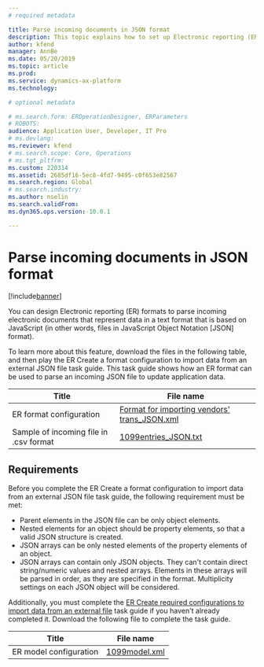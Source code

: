 ```yaml
---
# required metadata

title: Parse incoming documents in JSON format
description: This topic explains how to set up Electronic reporting (ER) formats to parse incoming documents in JavaScript Object Notation (JSON) format.
author: kfend
manager: AnnBe
ms.date: 05/20/2019
ms.topic: article
ms.prod: 
ms.service: dynamics-ax-platform
ms.technology: 

# optional metadata

# ms.search.form: EROperationDesigner, ERParameters
# ROBOTS: 
audience: Application User, Developer, IT Pro
# ms.devlang: 
ms.reviewer: kfend
# ms.search.scope: Core, Operations
# ms.tgt_pltfrm: 
ms.custom: 220314
ms.assetid: 2685df16-5ec8-4fd7-9495-c0f653e82567
ms.search.region: Global
# ms.search.industry: 
ms.author: nselin
ms.search.validFrom: 
ms.dyn365.ops.version: 10.0.1

---
```


# Parse incoming documents in JSON format

[!include[banner](../includes/banner.md)]

You can design Electronic reporting (ER) formats to parse incoming electronic documents that represent data in a text format that is based on JavaScript (in other words, files in JavaScript Object Notation \[JSON\] format).

To learn more about this feature, download the files in the following table, and then play the ER Create a format configuration to import data from an external JSON file task guide. This task guide shows how an ER format can be used to parse an incoming JSON file to update application data.

| Title                                  | File name |
|----------------------------------------|-----------|
| ER format configuration                | [Format for importing vendors' trans_JSON.xml](https://go.microsoft.com/fwlink/?linkid=874111) |
| Sample of incoming file in .csv format | [1099entries_JSON.txt](https://go.microsoft.com/fwlink/?linkid=874111) |

## Requirements

Before you complete the ER Create a format configuration to import data from an external JSON file task guide, the following requirement must be met:

- Parent elements in the JSON file can be only object elements.
- Nested elements for an object should be property elements, so that a valid JSON structure is created.
- JSON arrays can be only nested elements of the property elements of an object.
- JSON arrays can contain only JSON objects. They can't contain direct string/numeric values and nested arrays. Elements in these arrays will be parsed in order, as they are specified in the format. Multiplicity settings on each JSON object will be considered.

Additionally, you must complete the [ER Create required configurations to import data from an external file](tasks/er-required-configurations-import-data.md) task guide if you haven't already completed it. Download the following file to complete the task guide.

| Title                  | File name |
|------------------------|-----------|
| ER model configuration | [1099model.xml](https://go.microsoft.com/fwlink/?linkid=874111) |
